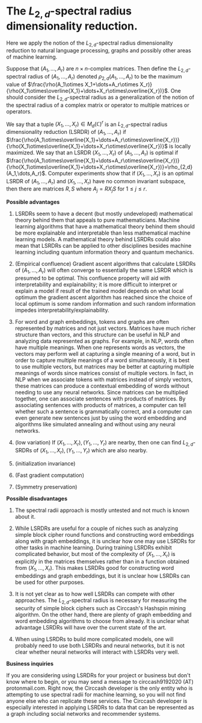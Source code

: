 

# The $L_{2,d}$-spectral radius dimensionality reduction.
Here we apply the notion of the $L_{2,d}$-spectral radius dimensionality reduction to natural language processing, graphs and possibly other areas of machine learning. 

Suppose that $(A_1,\dots,A_r)$ are $n\times n$-complex matrices. Then define the $L_{2,d}$-spectral radius of $(A_1,\dots,A_r)$ denoted $\rho_{2,d}(A_1,\dots,A_r)$ to be the maximum value of $\frac{\rho(A_1\otimes X_1+\dots+A_r\otimes X_r)}{\rho(X_1\otimes\overline{X_1}+\dots+X_r\otimes\overline{X_r})}$. One should consider the $L_{2,d}$-spectral radius as a generalization of the notion of the spectral radius of a complex matrix or operator to multiple matrices or operators.

We say that a tuple $(X_1,\dots,X_r)\in M_d(\mathbb{C})^r$ is an $L_{2,d}$-spectral radius dimensionality reduction (LSRDR) of $(A_1,\dots,A_r)$ if $\frac{\rho(A_1\otimes\overline{X_1}+\dots+A_r\otimes\overline{X_r})}{\rho(X_1\otimes\overline{X_1}+\dots+X_r\otimes\overline{X_r})}$ is locally maximized. We say that an LSRDR $(X_1,\dots,X_r)$ of $(A_1,\dots,A_r)$ is optimal if $\frac{\rho(A_1\otimes\overline{X_1}+\dots+A_r\otimes\overline{X_r})}{\rho(X_1\otimes\overline{X_1}+\dots+X_r\otimes\overline{X_r})}=\rho_{2,d}(A_1,\dots,A_r)$. Computer experiments show that if $(X_1,\dots,X_r)$ is an optimal LSRDR of $(A_1,\dots,A_r)$ and $(X_1,\dots,X_r)$ have no common invariant subspace, then there are matrices $R,S$ where $A_j=RX_jS$ for $1\leq j\leq r$.

**Possible advantages**

1. LSRDRs seem to have a decent (but mostly undeveloped) mathematical theory behind them that appeals to pure mathematicians. Machine learning algorithms that have a mathematical theory behind them should be more explainable and interpretable than less mathematical machine learning models. A mathematical theory behind LSRDRs could also mean that LSRDRs can be applied to other disciplines besides machine learning including quantum information theory and quantum mechanics.

2. (Empirical confluence) Gradient ascent algorithms that calculate LSRDRs of $(A_1,\dots,A_r)$ will often converge to essentially the same LSRDR which is presumed to be optimal. This confluence property will aid with interpretability and explainability; it is more difficult to interpret or explain a model if result of the trained model depends on what local optimum the gradient ascent algorithm has reached since the choice of local optimum is some random information and such random information impedes interpretability/explainability. 

3. For word and graph embeddings, tokens and graphs are often represented by matrices and not just vectors. Matrices have much richer structure than vectors, and this structure can be useful in NLP and analyzing data represented as graphs. For example, in NLP, words often have multiple meanings. When one represents words as vectors, the vectors may perform well at capturing a single meaning of a word, but in order to capture multiple meanings of a word simultaneously, it is best to use multiple vectors, but matrices may be better at capturing multiple meanings of words since matrices consist of multiple vectors. In fact, in NLP when we associate tokens with matrices instead of simply vectors, these matrices can produce a contextual embedding of words without needing to use any neural networks. Since matrices can be multiplied together, one can associate sentences with products of matrices. By associating sentences with products of matrices, a computer can tell whether such a sentence is grammatically correct, and a computer can even generate new sentences just by using the word embedding and algorithms like simulated annealing and without using any neural networks.

4. (low variation) If $(X_1,\dots,X_r),(Y_1,\dots,Y_r)$ are nearby, then one can find $L_{2,d}$-SRDRs of $(X_1,\dots,X_r),(Y_1,\dots,Y_r)$ which are also nearby.

5. (initialization invariance) 

6. (Fast gradient computation) 

7. (Symmetry preservation)

**Possible disadvantages**

1. The spectral radii approach is mostly untested and not much is known about it.

2. While LSRDRs are useful for a couple of niches such as analyzing simple block cipher round functions and constructing word embeddings along with graph embeddings, it is unclear how one may use LSRDRs for other tasks in machine learning. During training LSRDRs exhibit complicated behavior, but most of the complexity of $(X_1,\dots,X_r)$ is explicitly in the matrices themselves rather than in a function obtained from $(X_1,\dots,X_r)$. This makes LSRDRs good for constructing word embeddings and graph embeddings, but it is unclear how LSRDRs can be used for other purposes.

4. It is not yet clear as to how well LSRDRs can compete with other approaches. The $L_{2,d}$-spectral radius is necessary for measuring the security of simple block ciphers such as Circcash's Hashspin mining algorithm. On the other hand, there are plenty of graph embedding and word embedding algorithms to choose from already. It is unclear what advantage LSRDRs will have over the current state of the art.

4. When using LSRDRs to build more complicated models, one will probably need to use both LSRDRs and neural networks, but it is not clear whether neural networks will interact with LSRDRs very well.

**Business inquiries**

If you are considering using LSRDRs for your project or business but don't know where to begin, or you may send a message to circcash9192020 (AT) protonmail.com. Right now, the Circcash developer is the only entity who is attempting to use spectral radii for machine learning, so you will not find anyone else who can replicate these services. The Circcash developer is especially interested in applying LSRDRs to data that can be represented as a graph including social networks and recommender systems.
